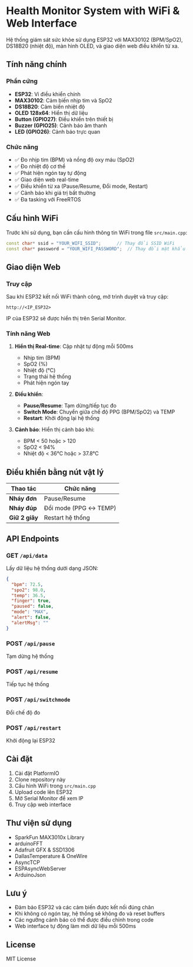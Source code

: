 # Health Monitor System with WiFi & Web Interface

Hệ thống giám sát sức khỏe sử dụng ESP32 với MAX30102 (BPM/SpO2), DS18B20 (nhiệt độ), màn hình OLED, và giao diện web điều khiển từ xa.

## Tính năng chính

### Phần cứng
- **ESP32**: Vi điều khiển chính
- **MAX30102**: Cảm biến nhịp tim và SpO2
- **DS18B20**: Cảm biến nhiệt độ
- **OLED 128x64**: Hiển thị dữ liệu
- **Button (GPIO27)**: Điều khiển trên thiết bị
- **Buzzer (GPIO25)**: Cảnh báo âm thanh
- **LED (GPIO26)**: Cảnh báo trực quan

### Chức năng
- ✅ Đo nhịp tim (BPM) và nồng độ oxy máu (SpO2)
- ✅ Đo nhiệt độ cơ thể
- ✅ Phát hiện ngón tay tự động
- ✅ Giao diện web real-time
- ✅ Điều khiển từ xa (Pause/Resume, Đổi mode, Restart)
- ✅ Cảnh báo khi giá trị bất thường
- ✅ Đa tasking với FreeRTOS

## Cấu hình WiFi

Trước khi sử dụng, bạn cần cấu hình thông tin WiFi trong file `src/main.cpp`:

```cpp
const char* ssid = "YOUR_WIFI_SSID";      // Thay đổi SSID WiFi
const char* password = "YOUR_WIFI_PASSWORD";  // Thay đổi mật khẩu
```

## Giao diện Web

### Truy cập
Sau khi ESP32 kết nối WiFi thành công, mở trình duyệt và truy cập:
```
http://<IP_ESP32>
```
IP của ESP32 sẽ được hiển thị trên Serial Monitor.

### Tính năng Web
1. **Hiển thị Real-time**: Cập nhật tự động mỗi 500ms
   - Nhịp tim (BPM)
   - SpO2 (%)
   - Nhiệt độ (°C)
   - Trạng thái hệ thống
   - Phát hiện ngón tay

2. **Điều khiển**:
   - **Pause/Resume**: Tạm dừng/tiếp tục đo
   - **Switch Mode**: Chuyển giữa chế độ PPG (BPM/SpO2) và TEMP
   - **Restart**: Khởi động lại hệ thống

3. **Cảnh báo**: Hiển thị cảnh báo khi:
   - BPM < 50 hoặc > 120
   - SpO2 < 94%
   - Nhiệt độ < 36°C hoặc > 37.8°C

## Điều khiển bằng nút vật lý

| Thao tác | Chức năng |
|----------|-----------|
| **Nháy đơn** | Pause/Resume |
| **Nháy đúp** | Đổi mode (PPG ↔ TEMP) |
| **Giữ 2 giây** | Restart hệ thống |

## API Endpoints

### GET `/api/data`
Lấy dữ liệu hệ thống dưới dạng JSON:
```json
{
  "bpm": 72.5,
  "spo2": 98.0,
  "temp": 36.5,
  "finger": true,
  "paused": false,
  "mode": "MAX",
  "alert": false,
  "alertMsg": ""
}
```

### POST `/api/pause`
Tạm dừng hệ thống

### POST `/api/resume`
Tiếp tục hệ thống

### POST `/api/switchmode`
Đổi chế độ đo

### POST `/api/restart`
Khởi động lại ESP32

## Cài đặt

1. Cài đặt PlatformIO
2. Clone repository này
3. Cấu hình WiFi trong `src/main.cpp`
4. Upload code lên ESP32
5. Mở Serial Monitor để xem IP
6. Truy cập web interface

## Thư viện sử dụng

- SparkFun MAX3010x Library
- arduinoFFT
- Adafruit GFX & SSD1306
- DallasTemperature & OneWire
- AsyncTCP
- ESPAsyncWebServer
- ArduinoJson

## Lưu ý

- Đảm bảo ESP32 và các cảm biến được kết nối đúng chân
- Khi không có ngón tay, hệ thống sẽ không đo và reset buffers
- Các ngưỡng cảnh báo có thể được điều chỉnh trong code
- Web interface tự động làm mới dữ liệu mỗi 500ms

## License

MIT License

